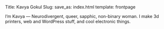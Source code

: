 Title: Kavya Gokul
Slug: 
save_as: index.html
template: frontpage


I’m Kavya — Neurodivergent, queer, sapphic, non-binary woman. I make 3d printers, web and WordPress stuff, and cool electronic things.